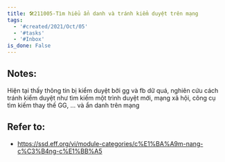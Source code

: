 ```yaml
---
title: 🛠️211005-Tìm hiểu ẩn danh và tránh kiểm duyệt trên mạng
tags:
  - '#created/2021/Oct/05'
  - '#tasks'
  - '#Inbox'
is_done: False
---
```


## Notes:
Hiện tại thấy thông tin bị kiểm duyệt bởi gg và fb dữ quá, nghiên cứu cách tránh kiểm duyệt như tìm kiếm một trình duyệt mới, mạng xã hội, công cụ tìm kiếm thay thế GG, ... và ẩn danh trên mạng

## Refer to:
- https://ssd.eff.org/vi/module-categories/c%E1%BA%A9m-nang-c%C3%B4ng-c%E1%BB%A5